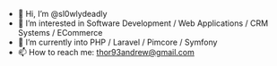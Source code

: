 - 👋 Hi, I’m @sl0wlydeadly
- 👀 I’m interested in Software Development / Web Applications / CRM Systems / ECommerce
- 🌱 I’m currently into PHP / Laravel / Pimcore / Symfony
- 📫 How to reach me: thor93andrew@gmail.com

<!---
sl0wlydeadly/sl0wlydeadly is a ✨ special ✨ repository because its `README.md` (this file) appears on your GitHub profile.
You can click the Preview link to take a look at your changes.
--->
